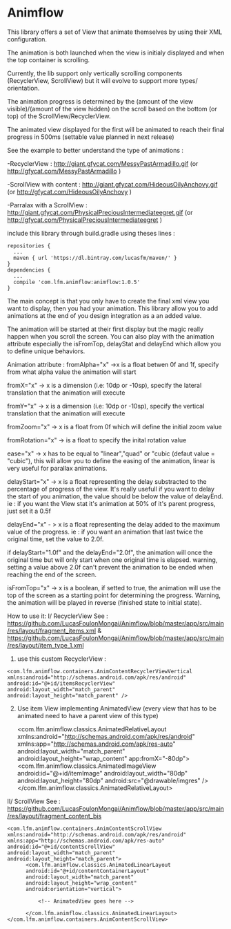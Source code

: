 # Animflow

This library offers a set of View that animate themselves by using their XML configuration.

The animation is both launched when the view is initialy displayed and when the top container is scrolling.

Currently, the lib support only vertically scrolling components (RecyclerView, ScrollView) but it will evolve to support more types/ orientation.

The animation progress is determined by the (amount of the view visible)/(amount of the view hidden) on the scroll based on the bottom (or top) of the ScrollView/RecyclerView.

The animated view displayed for the first will be animated to reach their final progress in 500ms (settable value planned in next release)

See the example to better understand the type of animations :

  -RecyclerView : http://giant.gfycat.com/MessyPastArmadillo.gif (or http://gfycat.com/MessyPastArmadillo )
  
  -ScrollView with content : http://giant.gfycat.com/HideousOilyAnchovy.gif (or http://gfycat.com/HideousOilyAnchovy )
  
  -Parralax with a ScrollView : http://giant.gfycat.com/PhysicalPreciousIntermediateegret.gif (or http://gfycat.com/PhysicalPreciousIntermediateegret )


include this library through build.gradle using theses lines :

    repositories {
      ...
      maven { url 'https://dl.bintray.com/lucasfm/maven/' }
    }
    dependencies {
      ...
      compile 'com.lfm.animflow:animflow:1.0.5'
    }

The main concept is that you only have to create the final xml view you want to display, then you had your animation. This library allow you to add animations at the end of you design integration as a an added value.

The animation will be started at their first display but the magic really happen when you scroll the screen. You can also play with the animation attribute especially the isFromTop, delayStat and delayEnd which allow you to define unique behaviors.

Animation attribute :
  fromAlpha="x" ->x is a float betwen 0f and 1f, specify from what alpha value the animation will start
  
  fromX="x" -> x is a dimension (i.e: 10dp or -10sp), specify the lateral translation that the animation will execute
  
  fromY="x" -> x is a dimension (i.e: 10dp or -10sp), specify the vertical translation that the animation will execute
  
  fromZoom="x" -> x is a float from 0f which will define the initial zoom value
  
  fromRotation="x" -> is a float to specify the inital rotation value
  
  ease="x" -> x has to be equal to "linear","quad" or "cubic (defaut value = "cubic"), this will allow you to define the easing of the animation, linear is very useful for parallax animations.
  
  delayStart="x" -> x is a float representing the delay substracted to the percentage of progress of the view. It's really usefull if you want to delay the start of you animation, the value should be below the value of delayEnd.
  ie : if you want the View stat it's animation at 50% of it's parent progress, just set it a 0.5f
  
  delayEnd="x" - > x is a float representing the delay added to the maximum value of the progress.
  ie : if you want an animation that last twice the original time, set the value to 2.0f.
  
  if delayStart="1.0f" and the delayEnd="2.0f", the animation will once the original time but will only start when one original time is elapsed.
  warning, setting a value above 2.0f can't prevent the animation to be ended when reaching the end of the screen.
  
  isFromTop="x" -> x is a boolean, if setted to true, the animation will use the top of the screen as a starting point for determining the progress. Warning, the animation will be played in reverse (finished state to initial state).
  

How to use it:
 I/ RecyclerView 
  See : https://github.com/LucasFoulonMongai/Animflow/blob/master/app/src/main/res/layout/fragment_items.xml & https://github.com/LucasFoulonMongai/Animflow/blob/master/app/src/main/res/layout/item_type_1.xml
 
  1) use this custom RecyclerView :

    <com.lfm.animflow.containers.AnimContentRecyclerViewVertical xmlns:android="http://schemas.android.com/apk/res/android"
    android:id="@+id/itemsRecyclerView"
    android:layout_width="match_parent"
    android:layout_height="match_parent" />

2) Use item View implementing AnimatedView (every view that has to be animated need to have a parent view of this type)

    <com.lfm.animflow.classics.AnimatedRelativeLayout xmlns:android="http://schemas.android.com/apk/res/android"
    xmlns:app="http://schemas.android.com/apk/res-auto"
    android:layout_width="match_parent"
    android:layout_height="wrap_content"
    app:fromX="-80dp">
        <com.lfm.animflow.classics.AnimatedImageView
            android:id="@+id/itemImage"
            android:layout_width="80dp"
            android:layout_height="80dp"
            android:src="@drawable/imgres" />
    </com.lfm.animflow.classics.AnimatedRelativeLayout>

II/ ScrollView
    See : https://github.com/LucasFoulonMongai/Animflow/blob/master/app/src/main/res/layout/fragment_content_bis

    <com.lfm.animflow.containers.AnimContentScrollView xmlns:android="http://schemas.android.com/apk/res/android"
    xmlns:app="http://schemas.android.com/apk/res-auto"
    android:id="@+id/contentScrollView"
    android:layout_width="match_parent"
    android:layout_height="match_parent">
          <com.lfm.animflow.classics.AnimatedLinearLayout
          android:id="@+id/contentContainerLayout"
          android:layout_width="match_parent"
          android:layout_height="wrap_content"
          android:orientation="vertical">
          
              <!-- AnimatedView goes here -->
              
          </com.lfm.animflow.classics.AnimatedLinearLayout>
    </com.lfm.animflow.containers.AnimContentScrollView>


